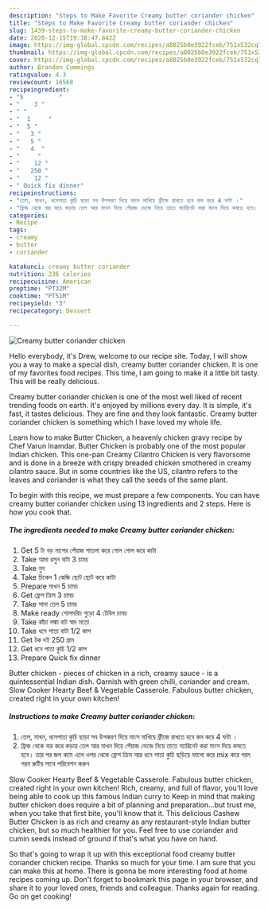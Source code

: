 ```yaml
---
description: "Steps to Make Favorite Creamy butter coriander chicken"
title: "Steps to Make Favorite Creamy butter coriander chicken"
slug: 1439-steps-to-make-favorite-creamy-butter-coriander-chicken
date: 2020-12-15T19:38:47.842Z
image: https://img-global.cpcdn.com/recipes/a8025b0e3922fceb/751x532cq70/creamy-butter-coriander-chicken-recipe-main-photo.jpg
thumbnail: https://img-global.cpcdn.com/recipes/a8025b0e3922fceb/751x532cq70/creamy-butter-coriander-chicken-recipe-main-photo.jpg
cover: https://img-global.cpcdn.com/recipes/a8025b0e3922fceb/751x532cq70/creamy-butter-coriander-chicken-recipe-main-photo.jpg
author: Brandon Cummings
ratingvalue: 4.3
reviewcount: 16568
recipeingredient:
- "5          "
- "    3 "
- " "
- "  1     "
- "  5 "
- "   3 "
- "   5 "
- "   4  "
- "     "
- "    12 "
- "   250 "
- "    12 "
- " Quick fix dinner"
recipeinstructions:
- "তেল, মাখন, ধনেপাতা কুচি ছাড়া সব উপকরণ দিয়ে মাংস মাখিয়ে ফ্রীজে রাখতে হবে কম করে 4 ঘন্টা ।"
- "ফ্রিজ থেকে বার করে কড়ায় তেল আর মাখন দিয়ে পেঁয়াজ ভেজে নিয়ে তাতে ম্যারিনেট করা মাংস দিয়ে কষতে হবে। তার পর জল কমে এলে ওপর থেকে ফ্রেশ ক্রিম আর ধনে পাতা কুচি ছড়িয়ে ভালো করে mix করে গরম গরম রুটির সাথে পরিবেশন করুন"
categories:
- Recipe
tags:
- creamy
- butter
- coriander

katakunci: creamy butter coriander 
nutrition: 236 calories
recipecuisine: American
preptime: "PT32M"
cooktime: "PT51M"
recipeyield: "3"
recipecategory: Dessert

---
```



![Creamy butter coriander chicken](https://img-global.cpcdn.com/recipes/a8025b0e3922fceb/751x532cq70/creamy-butter-coriander-chicken-recipe-main-photo.jpg)

Hello everybody, it's Drew, welcome to our recipe site. Today, I will show you a way to make a special dish, creamy butter coriander chicken. It is one of my favorites food recipes. This time, I am going to make it a little bit tasty. This will be really delicious.

Creamy butter coriander chicken is one of the most well liked of recent trending foods on earth. It's enjoyed by millions every day. It is simple, it's fast, it tastes delicious. They are fine and they look fantastic. Creamy butter coriander chicken is something which I have loved my whole life.

Learn how to make Butter Chicken, a heavenly chicken gravy recipe by Chef Varun Inamdar. Butter Chicken is probably one of the most popular Indian chicken. This one-pan Creamy Cilantro Chicken is very flavorsome and is done in a breeze with crispy breaded chicken smothered in creamy cilantro sauce. But in some countries like the US, cilantro refers to the leaves and coriander is what they call the seeds of the same plant.


To begin with this recipe, we must prepare a few components. You can have creamy butter coriander chicken using 13 ingredients and 2 steps. Here is how you cook that.

<!--inarticleads1-->

##### The ingredients needed to make Creamy butter coriander chicken:

1. Get 5 টা বড় মাপের পেঁয়াজ পাতলা করে গোল গোল করে কাটা
1. Take  আদা রসুন বাটা 3 চামচ
1. Take  নুন
1. Take  চিকেন 1 কেজি ছোট ছোট করে কাটা
1. Prepare  মাখন 5 চামচ
1. Get  ফ্রেশ ক্রিম 3 চামচ
1. Take  সাদা তেল 5 চামচ
1. Make ready  গোলমরিচ গুড়ো 4 টেবিল চামচ
1. Take  কাঁচা লঙ্কা বাট স্বাদ মতো
1. Take  ধনে পাতা বাটা 1/2 কাপ
1. Get  টক দই 250 গ্রাম
1. Get  ধনে পাতা কুচি 1/2 কাপ
1. Prepare  Quick fix dinner


Butter chicken - pieces of chicken in a rich, creamy sauce - is a quintessential Indian dish. Garnish with green chilli, coriander and cream. Slow Cooker Hearty Beef &amp; Vegetable Casserole. Fabulous butter chicken, created right in your own kitchen! 

<!--inarticleads2-->

##### Instructions to make Creamy butter coriander chicken:

1. তেল, মাখন, ধনেপাতা কুচি ছাড়া সব উপকরণ দিয়ে মাংস মাখিয়ে ফ্রীজে রাখতে হবে কম করে 4 ঘন্টা ।
1. ফ্রিজ থেকে বার করে কড়ায় তেল আর মাখন দিয়ে পেঁয়াজ ভেজে নিয়ে তাতে ম্যারিনেট করা মাংস দিয়ে কষতে হবে। তার পর জল কমে এলে ওপর থেকে ফ্রেশ ক্রিম আর ধনে পাতা কুচি ছড়িয়ে ভালো করে mix করে গরম গরম রুটির সাথে পরিবেশন করুন


Slow Cooker Hearty Beef &amp; Vegetable Casserole. Fabulous butter chicken, created right in your own kitchen! Rich, creamy, and full of flavor, you&#39;ll love being able to cook up this famous Indian curry to Keep in mind that making butter chicken does require a bit of planning and preparation…but trust me, when you take that first bite, you&#39;ll know that it. This delicious Cashew Butter Chicken is as rich and creamy as any restaurant-style Indian butter chicken, but so much healthier for you. Feel free to use coriander and cumin seeds instead of ground if that&#39;s what you have on hand. 

So that's going to wrap it up with this exceptional food creamy butter coriander chicken recipe. Thanks so much for your time. I am sure that you can make this at home. There is gonna be more interesting food at home recipes coming up. Don't forget to bookmark this page in your browser, and share it to your loved ones, friends and colleague. Thanks again for reading. Go on get cooking!
